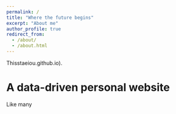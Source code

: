 ```yaml
---
permalink: /
title: "Where the future begins"
excerpt: "About me"
author_profile: true
redirect_from: 
  - /about/
  - /about.html
---
```


Thisstaeiou.github.io).

A data-driven personal website
======
Like many
